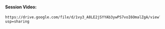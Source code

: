 #### Session Video:
    
    https://drive.google.com/file/d/1vy3_A8LE2jSYYAb3ywPS7voI6OmalZgA/view?usp=sharing
